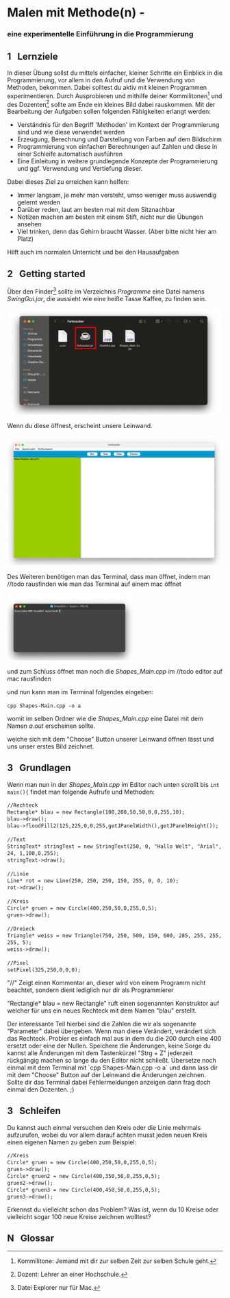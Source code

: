 # Malen mit Methode(n) -
### eine experimentelle Einführung in die Programmierung

## 1	&nbsp;	Lernziele
In dieser Übung sollst du mittels einfacher, kleiner Schritte ein Einblick in die Programmierung, vor allem in den Aufruf und die Verwendung von Methoden, bekommen.
Dabei solltest du aktiv mit kleinen Programmen experimentieren.
Durch Ausprobieren und mithilfe deiner Kommilitonen[^1] und des Dozenten[^2] sollte am Ende ein kleines Bild dabei rauskommen.
Mit der Bearbeitung der Aufgaben sollen folgenden Fähigkeiten erlangt werden:
-   Verständnis für den Begriff 'Methoden' im Kontext der Programmierung sind und wie diese verwendet werden
-   Erzeugung, Berechnung und Darstellung von Farben auf dem Bildschirm
-   Programmierung von einfachen Berechnungen auf Zahlen und diese in einer Schleife automatisch ausführen
-   Eine Einleitung in weitere grundlegende Konzepte der Programmierung und ggf. Verwendung und Vertiefung dieser.

Dabei dieses Ziel zu erreichen kann helfen:
-  Immer langsam, je mehr man versteht, umso weniger muss auswendig gelernt werden
- Darüber reden, laut am besten mal mit dem Sitznachbar
- Notizen machen am besten mit einem Stift, nicht nur die Übungen ansehen
- Viel trinken, denn das Gehirn braucht Wasser. (Aber bitte nicht hier am Platz)

Hilft auch im normalen Unterricht und bei den Hausaufgaben

## 2	&nbsp;	Getting started

Über den Finder[^3] sollte im Verzeichnis *Programme* eine Datei namens *SwingGui.jar*, die aussieht wie eine heiße Tasse Kaffee, zu finden sein.

![Swing Programm im Finder](SwingImFinder.png)

Wenn du diese öffnest, erscheint unsere Leinwand.

![Unsere Swing Leinwand](SwingLeinwand.png)

Des Weiteren benötigen man das Terminal, dass man öffnet, indem man
//todo rausfinden wie man das Terminal auf einem mac öffnet

![Terminal](Terminal.png)

und zum Schluss öffnet man noch die *Shapes_Main.cpp* im 
//todo editor auf mac rausfinden

und nun kann man im Terminal folgendes eingeben:

`cpp Shapes-Main.cpp -o a`

womit im selben Ordner wie die *Shapes_Main.cpp* eine Datei mit dem Namen *a.out* erscheinen sollte.

welche sich mit dem "Choose" Button unserer Leinwand öffnen lässt und uns unser erstes Bild zeichnet.

## 3	&nbsp;	Grundlagen

Wenn man nun in der *Shapes_Main.cpp* im Editor nach unten scrollt bis `int main(){` findet man folgende Aufrufe und Methoden:

    //Rechteck
    Rectangle* blau = new Rectangle(100,200,50,50,0,0,255,10);
    blau->draw();
    blau->floodFill2(125,225,0,0,255,getJPanelWidth(),getJPanelHeight());

    //Text
    StringText* stringText = new StringText(250, 0, "Hallo Welt", "Arial", 24, 1,100,0,255);
    stringText->draw();

    //Linie
    Line* rot = new Line(250, 250, 250, 150, 255, 0, 0, 10);
    rot->draw();

    //Kreis   
    Circle* gruen = new Circle(400,250,50,0,255,0,5);
    gruen->draw();
 
    //Dreieck
    Triangle* weiss = new Triangle(750, 250, 500, 150, 600, 285, 255, 255, 255, 5);
    weiss->draw();

    //Pixel
    setPixel(325,250,0,0,0);

<p>"//" Zeigt einen Kommentar an, dieser wird von einem Programm nicht beachtet, sondern dient lediglich nur dir als Programmierer</p>
<p>"Rectangle* blau = new Rectangle" ruft einen sogenannten Konstruktor auf welcher für uns ein neues Rechteck mit dem Namen "blau" erstellt.</p>
Der interessante Teil hierbei sind die Zahlen die wir als sogenannte "Parameter" dabei übergeben.
Wenn man diese Verändert, verändert sich das Rechteck. 
Probier es einfach mal aus in dem du die 200 durch eine 400 ersetzt oder eine der Nullen.
Speichere die Änderungen, keine Sorge du kannst alle Änderungen mit dem Tastenkürzel "Strg + Z" jederzeit rückgängig machen so lange du den Editor nicht schließt.
Übersetze noch einmal mit dem Terminal mit `cpp Shapes-Main.cpp -o a` und dann lass dir mit dem "Choose" Button auf der Leinwand die Änderungen zeichnen.
Sollte dir das Terminal dabei Fehlermeldungen anzeigen dann frag doch einmal den Dozenten. ;)

## 3	&nbsp;	Schleifen

Du kannst auch einmal versuchen den Kreis oder die Linie mehrmals aufzurufen,
wobei du vor allem darauf achten musst jeden neuen Kreis einen eigenen Namen zu geben zum Beispiel:

    //Kreis   
    Circle* gruen = new Circle(400,250,50,0,255,0,5);
    gruen->draw();
    Circle* gruen2 = new Circle(400,350,50,0,255,0,5);
    gruen2->draw();
    Circle* gruen3 = new Circle(400,450,50,0,255,0,5);
    gruen3->draw();

Erkennst du vielleicht schon das Problem? Was ist, wenn du 10 Kreise oder vielleicht sogar 100 neue Kreise zeichnen wolltest?


## N	&nbsp;	Glossar

[^1]: Kommilitone: Jemand mit dir zur selben Zeit zur selben Schule geht.
[^2]: Dozent: Lehrer an einer Hochschule.
[^3]: Datei Explorer nur für Mac.